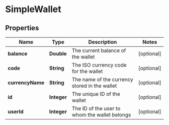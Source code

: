 
# SimpleWallet

## Properties
Name | Type | Description | Notes
------------ | ------------- | ------------- | -------------
**balance** | **Double** | The current balance of the wallet |  [optional]
**code** | **String** | The ISO currency code for the wallet |  [optional]
**currencyName** | **String** | The name of the currency stored in the wallet |  [optional]
**id** | **Integer** | The unique ID of the wallet |  [optional]
**userId** | **Integer** | The ID of the user to whom the wallet belongs |  [optional]



